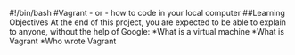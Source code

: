 #!/bin/bash
#Vagrant - or - how to code in your local computer
##Learning Objectives
At the end of this project, you are expected to be able to explain to anyone, without the help of Google:
*What is a virtual machine
*What is Vagrant
*Who wrote Vagrant
